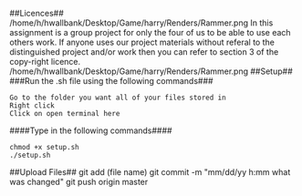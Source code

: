 ##Licences##
/home/h/hwallbank/Desktop/Game/harry/Renders/Rammer.png
In this assignment is a group project for only the four of us to be able to use each others work.
If anyone uses our project materials without referal to the distinguished project and/or work then you can refer to section 3 of the copy-right licence.
/home/h/hwallbank/Desktop/Game/harry/Renders/Rammer.png
##Setup##
###Run the .sh file using the following commands###

	Go to the folder you want all of your files stored in
	Right click
	Click on open terminal here

####Type in the following commands####

	chmod +x setup.sh
	./setup.sh


##Upload Files##
	git add (file name)
	git commit -m "mm/dd/yy h:mm what was changed"
	git push origin master
